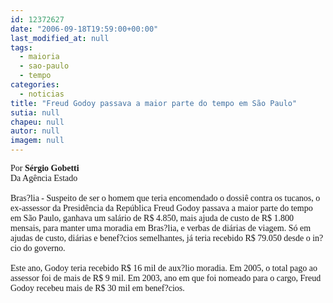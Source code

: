 ```yaml
---
id: 12372627
date: "2006-09-18T19:59:00+00:00"
last_modified_at: null
tags:
  - maioria
  - sao-paulo
  - tempo
categories:
  - noticias
title: "Freud Godoy passava a maior parte do tempo em São Paulo"
sutia: null
chapeu: null
autor: null
imagem: null
---
```

<p><P><FONT face=Verdana>Por<STRONG> Sérgio Gobetti<BR></STRONG>Da Agência Estado<BR><BR></FONT><FONT face=Verdana>Bras?lia - Suspeito de ser o homem que teria encomendado o dossiê contra os tucanos, o ex-assessor da Presidência da República Freud Godoy passava a maior parte do tempo em São Paulo, ganhava um salário de R$ 4.850, mais ajuda de custo de R$ 1.800 mensais, para manter uma moradia em Bras?lia, e verbas de diárias de viagem. Só em ajudas de custo, diárias e benef?cios semelhantes, já teria recebido R$ 79.050 desde o in?cio do governo.<BR><BR>Este ano, Godoy teria recebido R$ 16 mil de aux?lio moradia. Em 2005, o total pago ao assessor foi de mais de R$ 9 mil. Em 2003, ano em que foi nomeado para o cargo, Freud Godoy recebeu mais de R$ 30 mil em benef?cios.</FONT> </P> </p>
